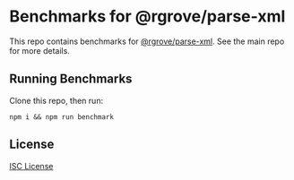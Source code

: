 # Benchmarks for @rgrove/parse-xml

This repo contains benchmarks for [@rgrove/parse-xml](https://github.com/rgrove/parse-xml).
See the main repo for more details.

## Running Benchmarks

Clone this repo, then run:

```
npm i && npm run benchmark
```

## License

[ISC License](LICENSE)
